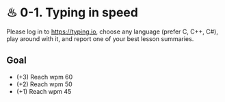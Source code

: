 # ♨ 0-1. Typing in speed

Please log in to https://typing.io, choose any language (prefer C, C++, C#), play around with it, and report one of your best lesson summaries.

## Goal
* (+3) Reach wpm 60
* (+2) Reach wpm 50
* (+1) Reach wpm 45